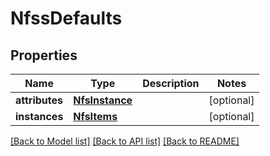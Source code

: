 # NfssDefaults

## Properties
Name | Type | Description | Notes
------------ | ------------- | ------------- | -------------
**attributes** | [**NfsInstance**](NfsInstance.md) |  | [optional] 
**instances** | [**NfsItems**](NfsItems.md) |  | [optional] 

[[Back to Model list]](../README.md#documentation-for-models) [[Back to API list]](../README.md#documentation-for-api-endpoints) [[Back to README]](../README.md)


